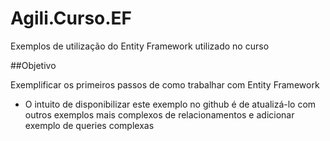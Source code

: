 # Agili.Curso.EF

Exemplos de utilização do Entity Framework utilizado no curso


##Objetivo

Exemplificar os primeiros passos de como trabalhar com Entity Framework

* O intuito de disponibilizar este exemplo no github é de atualizá-lo com outros exemplos mais complexos de relacionamentos e adicionar exemplo de queries complexas
